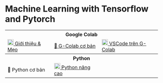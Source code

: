 # Machine Learning with Tensorflow and Pytorch

<table class="table table-striped table-bordered table-vcenter">
    <tbody class=ai-notebooks-table-content>
        <tr>
            <th colspan="4" rowspan="1" class="ai-notebooks-table-points ai-orange-link">
                Google Colab
            </th>
        </tr>
        <tr>
            <td>
                <a
                    href="https://colab.research.google.com/github/ProtonX-AI/machine-learning-with-tensorflow-and-pytorch/blob/master/01-Google-Colab/Tips_Google_Colab.ipynb">
                    <img src="https://colab.research.google.com/img/colab_favicon_256px.png" width="20rem"> Giới
                    thiệu & Mẹo
                </a>
            </td>
            <td>
                <a
                    href="https://github.com/ProtonX-AI/machine-learning-with-tensorflow-and-pytorch/blob/master/01-Google-Colab/Notebooks.ipynb">📓
                    G-Colab cơ bản</a></td>
            <td>
                <a
                    href="https://colab.research.google.com/github/ProtonX-AI/machine-learning-with-tensorflow-and-pytorch/blob/master/01-Google-Colab/VSCode_on_Google_Colab.ipynb">
                    <img src="https://upload.wikimedia.org/wikipedia/commons/thumb/9/9a/Visual_Studio_Code_1.35_icon.svg/1024px-Visual_Studio_Code_1.35_icon.svg.png"
                        width="20rem"> VSCode trên G-Colab</a>
            </td>
        </tr>
        <tr>
            <th colspan="4" rowspan="1" class="ai-notebooks-table-points ai-orange-link">
                Python
            </th>
        </tr>
        <tr>
            <td>
                <a>🐍 Python cơ bản</a>
            </td>
            <td>
                <a
                    href="https://github.com/ProtonX-AI/machine-learning-with-tensorflow-and-pytorch/blob/master/02-Python/python-tutorial.md">
                    <img src="https://cdn3.iconfinder.com/data/icons/logos-and-brands-adobe/512/267_Python-512.png"
                        width="20rem">
                    Python nâng cao</a>
            </td>
            <td>
            </td>
        </tr>
    </tbody>
</table>

